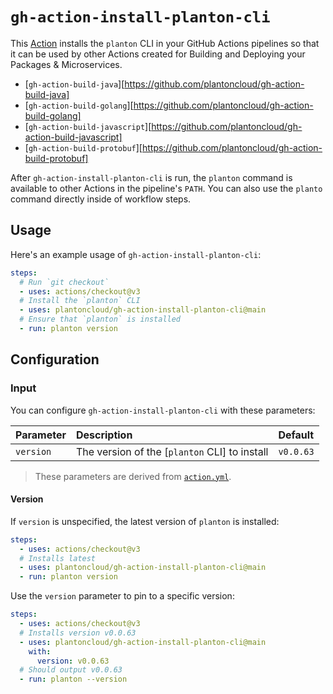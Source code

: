 # `gh-action-install-planton-cli`

This [Action] installs the `planton` CLI in your GitHub Actions pipelines so that it can be
used by other Actions created for Building and Deploying your Packages & Microservices.

* [`gh-action-build-java`][https://github.com/plantoncloud/gh-action-build-java]
* [`gh-action-build-golang`][https://github.com/plantoncloud/gh-action-build-golang]
* [`gh-action-build-javascript`][https://github.com/plantoncloud/gh-action-build-javascript]
* [`gh-action-build-protobuf`][https://github.com/plantoncloud/gh-action-build-protobuf]

After `gh-action-install-planton-cli` is run, the `planton` command is available to other Actions in the pipeline's
`PATH`. You can also use the `planto` command directly inside of workflow steps.

## Usage

Here's an example usage of `gh-action-install-planton-cli`:

```yaml
steps:
  # Run `git checkout`
  - uses: actions/checkout@v3
  # Install the `planton` CLI
  - uses: plantoncloud/gh-action-install-planton-cli@main
  # Ensure that `planton` is installed
  - run: planton version
```

## Configuration

### Input

You can configure `gh-action-install-planton-cli` with these parameters:

| Parameter      | Description                                                | Default            |
|:---------------|:-----------------------------------------------------------|:-------------------|
| `version`      | The version of the [`planton` CLI] to install              | `v0.0.63`          |

> These parameters are derived from [`action.yml`](./action.yml). <br>
#### Version

If `version` is unspecified, the latest version of `planton` is installed:

```yaml
steps:
  - uses: actions/checkout@v3
  # Installs latest
  - uses: plantoncloud/gh-action-install-planton-cli@main
  - run: planton version
```

Use the `version` parameter to pin to a specific version:

```yaml
steps:
  - uses: actions/checkout@v3
  # Installs version v0.0.63
  - uses: plantoncloud/gh-action-install-planton-cli@main
    with:
      version: v0.0.63
  # Should output v0.0.63
  - run: planton --version
```

[action]: https://docs.github.com/actions
[gh-action-build-java]: https://github.com/plantoncloud/gh-action-build-java
[gh-action-build-golang]: https://github.com/plantoncloud/gh-action-build-golang
[gh-action-build-javascript]: https://github.com/plantoncloud/gh-action-build-javascript
[gh-action-build-protobuf]: https://github.com/plantoncloud/gh-action-build-protobuf
